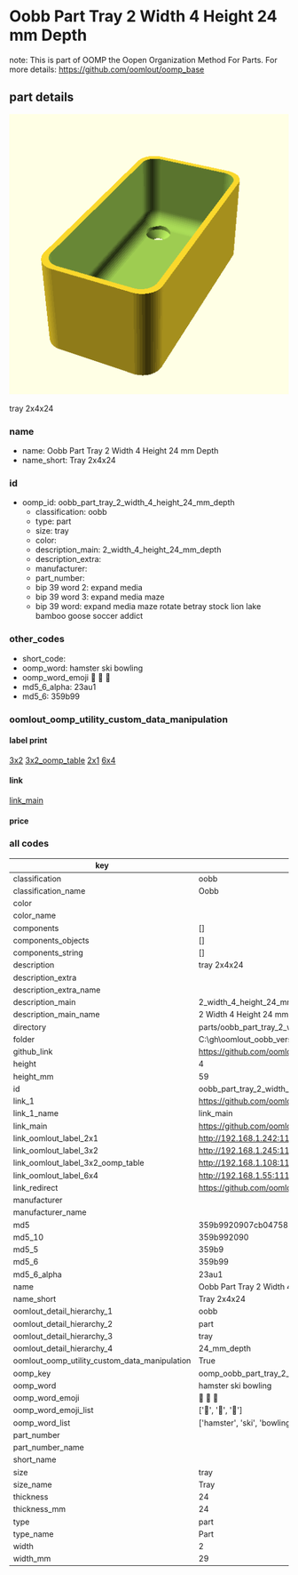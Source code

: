 # Oobb Part Tray 2 Width 4 Height 24 mm Depth  

note: This is part of OOMP the Oopen Organization Method For Parts. For more details: https://github.com/oomlout/oomp_base

##  part details
  

[![](3dpr.png)](3dpr.png)

tray 2x4x24



### name
* name: Oobb Part Tray 2 Width 4 Height 24 mm Depth
* name_short: Tray 2x4x24 
### id
* oomp_id: oobb_part_tray_2_width_4_height_24_mm_depth
  * classification: oobb
  * type: part
  * size: tray
  * color: 
  * description_main: 2_width_4_height_24_mm_depth
  * description_extra: 
  * manufacturer: 
  * part_number: 
  * bip 39 word 2: expand media
  * bip 39 word 3: expand media maze
  * bip 39 word: expand media maze rotate betray stock lion lake bamboo goose soccer addict

### other_codes
* short_code: 
* oomp_word: hamster ski bowling
* oomp_word_emoji :hamster: :ski: :bowling:
* md5_6_alpha: 23au1
* md5_6: 359b99






### oomlout_oomp_utility_custom_data_manipulation
#### label print
[3x2](http://192.168.1.245:1112/?label=oomp%2023au1)
[3x2_oomp_table](http://192.168.1.108:1112/?label=oomp%2023au1)
[2x1](http://192.168.1.242:1112/?label=oomp%2023au1)
[6x4](http://192.168.1.55:1112/?label=oomp%2023au1)    

#### link

[link_main](https://github.com/oomlout/oomlout_oobb_version_4_generated_parts/tree/main/navigation_oomp/oobb/part/tray/2_width_4_height_24_mm_depth/part)                              

#### price







### all codes 
| key | value |  
| --- | --- |  
| classification | oobb |  
| classification_name | Oobb |  
| color |  |  
| color_name |  |  
| components | [] |  
| components_objects | [] |  
| components_string | [] |  
| description | tray 2x4x24 |  
| description_extra |  |  
| description_extra_name |  |  
| description_main | 2_width_4_height_24_mm_depth |  
| description_main_name | 2 Width 4 Height 24 mm Depth |  
| directory | parts/oobb_part_tray_2_width_4_height_24_mm_depth |  
| folder | C:\gh\oomlout_oobb_version_4_generated_parts\parts\oobb_part_tray_2_width_4_height_24_mm_depth |  
| github_link | https://github.com/oomlout/oomlout_oomp_part_src/tree/main/parts/oobb_part_tray_2_width_4_height_24_mm_depth |  
| height | 4 |  
| height_mm | 59 |  
| id | oobb_part_tray_2_width_4_height_24_mm_depth |  
| link_1 | https://github.com/oomlout/oomlout_oobb_version_4_generated_parts/tree/main/navigation_oomp/oobb/part/tray/2_width_4_height_24_mm_depth/part |  
| link_1_name | link_main |  
| link_main | https://github.com/oomlout/oomlout_oobb_version_4_generated_parts/tree/main/navigation_oomp/oobb/part/tray/2_width_4_height_24_mm_depth/part |  
| link_oomlout_label_2x1 | http://192.168.1.242:1112/?label=oomp%2023au1 |  
| link_oomlout_label_3x2 | http://192.168.1.245:1112/?label=oomp%2023au1 |  
| link_oomlout_label_3x2_oomp_table | http://192.168.1.108:1112/?label=oomp%2023au1 |  
| link_oomlout_label_6x4 | http://192.168.1.55:1112/?label=oomp%2023au1 |  
| link_redirect | https://github.com/oomlout/oomlout_oobb_version_4_generated_parts/tree/main/parts/oobb_tray_02_04_24 |  
| manufacturer |  |  
| manufacturer_name |  |  
| md5 | 359b9920907cb047580abbc313229a81 |  
| md5_10 | 359b992090 |  
| md5_5 | 359b9 |  
| md5_6 | 359b99 |  
| md5_6_alpha | 23au1 |  
| name | Oobb Part Tray 2 Width 4 Height 24 mm Depth |  
| name_short | Tray 2x4x24  |  
| oomlout_detail_hierarchy_1 | oobb |  
| oomlout_detail_hierarchy_2 | part |  
| oomlout_detail_hierarchy_3 | tray |  
| oomlout_detail_hierarchy_4 | 24_mm_depth |  
| oomlout_oomp_utility_custom_data_manipulation | True |  
| oomp_key | oomp_oobb_part_tray_2_width_4_height_24_mm_depth |  
| oomp_word | hamster ski bowling |  
| oomp_word_emoji | :hamster: :ski: :bowling: |  
| oomp_word_emoji_list | [':hamster:', ':ski:', ':bowling:'] |  
| oomp_word_list | ['hamster', 'ski', 'bowling'] |  
| part_number |  |  
| part_number_name |  |  
| short_name |  |  
| size | tray |  
| size_name | Tray |  
| thickness | 24 |  
| thickness_mm | 24 |  
| type | part |  
| type_name | Part |  
| width | 2 |  
| width_mm | 29 |  
